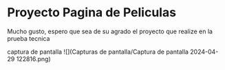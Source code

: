 
# Proyecto Pagina de Peliculas

Mucho gusto, espero que sea de su agrado el proyecto que realize en la prueba tecnica

captura de pantalla
![](Capturas de pantalla/Captura de pantalla 2024-04-29 122816.png)

